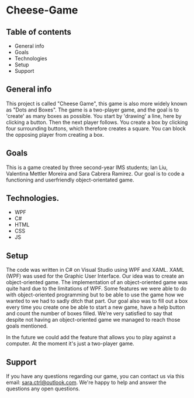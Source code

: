 # Cheese-Game

## Table of contents
* General info 
* Goals 
* Technologies 
* Setup 
* Support

## General info

This project is called "Cheese Game", this game is also more widely known as "Dots and Boxes".
The game is a two-player game, and the goal is to 'create' as many boxes as possible.
You start by 'drawing' a line, here by clicking a button. Then the next player follows.
You create a box by clicking four surrounding buttons, which therefore creates a square.
You can block the opposing player from creating a box.


## Goals

This is a game created by three second-year IMS students; Ian Liu, Valentina Mettler Moreira and Sara Cabrera Ramirez.
Our goal is to code a functioning and userfriendly object-orientated game.


## Technologies.

* WPF
* C#
* HTML
* CSS
* JS

## Setup

The code was written in C# on Visual Studio using WPF and XAML. XAML (WPF) was used for the Graphic User Interface. Our idea was to create an object-oriented game. The implementation of an object-oriented game was quite hard due to the limitations of WPF. Some features we were able to do with object-oriented programming but to be able to use the game how we wanted to we had to sadly ditch that part. Our goal also was to fill out a box every time you create one be able to start a new game, have a help button and count the number of boxes filled. We're very satisfied to say that despite not having an object-oriented game we managed to reach those goals mentioned.

In the future we could add the feature that allows you to play against a computer. At the moment it's just a two-player game.

## Support

If you have any questions regarding our game, you can contact us via this email: sara.ctrl@outlook.com. 
We're happy to help and answer the questions any open questions.
